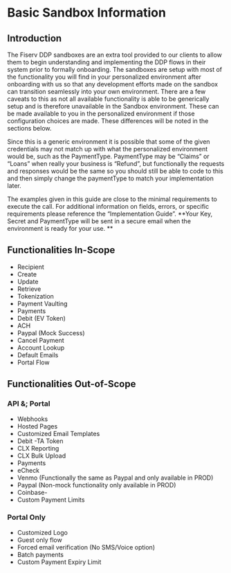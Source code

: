 # Basic Sandbox Information

## Introduction

The Fiserv DDP sandboxes are an extra tool provided to our clients to allow them to begin understanding and implementing the DDP flows in their system prior to formally onboarding. The sandboxes are setup with most of the functionality you will find in your personalized environment after onboarding with us so that any development efforts made on the sandbox can transition seamlessly into your own environment. There are a few caveats to this as not all available functionality is able to be generically setup and is therefore unavailable in the Sandbox environment. These can be made available to you in the personalized environment if those configuration choices are made. These differences will be noted in the sections below.

Since this is a generic environment it is possible that some of the given credentials may not match up with what the personalized environment would be, such as the PaymentType. PaymentType may be “Claims” or “Loans” when really your business is “Refund”, but functionally the requests and responses would be the same so you should still be able to code to this and then simply change the paymentType to match your implementation later.

The examples given in this guide are close to the minimal requirements to execute the call. For additional information on fields, errors, or specific requirements please reference the “Implementation Guide”.
**Your Key, Secret and PaymentType will be sent in a secure email when the environment is ready for your use. **

## Functionalities In-Scope
- Recipient
- Create
- Update
- Retrieve
- Tokenization
- Payment Vaulting
- Payments
- Debit (EV Token)
- ACH
- Paypal (Mock Success)
- Cancel Payment
- Account Lookup
- Default Emails
- Portal Flow

## Functionalities Out-of-Scope
### API &; Portal
- Webhooks
- Hosted Pages
- Customized Email Templates
- Debit -TA Token
- CLX Reporting
- CLX Bulk Upload
- Payments
- eCheck
- Venmo (Functionally the same as Paypal and only available in PROD)
- Paypal (Non-mock functionality only available in PROD)
- Coinbase-
- Custom Payment Limits

### Portal Only
- Customized Logo
- Guest only flow
- Forced email verification (No SMS/Voice option)
- Batch payments
- Custom Payment Expiry Limit